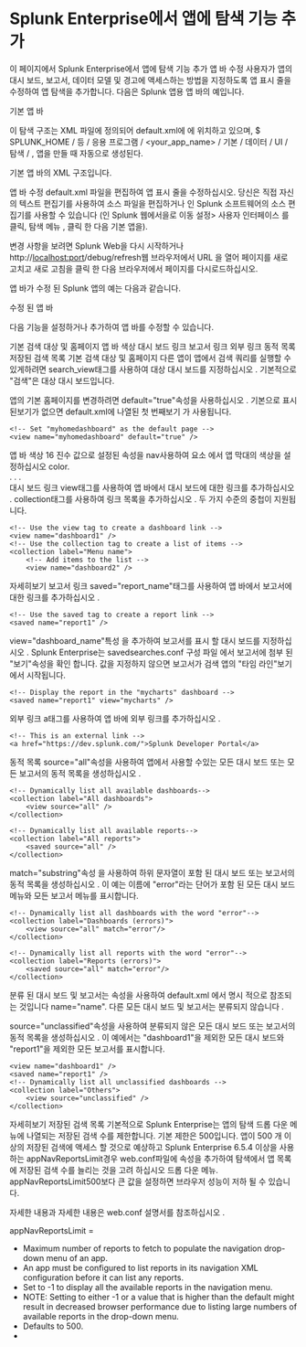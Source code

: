# Splunk Enterprise에서 앱에 탐색 기능 추가
이 페이지에서
Splunk Enterprise에서 앱에 탐색 기능 추가
앱 바 수정
사용자가 앱의 대시 보드, 보고서, 데이터 모델 및 경고에 액세스하는 방법을 지정하도록 앱 표시 줄을 수정하여 앱 탐색을 추가합니다. 다음은 Splunk 앱용 앱 바의 예입니다.

기본 앱 바

이 탐색 구조는 XML 파일에 정의되어 default.xml에 에 위치하고 있으며, $ SPLUNK_HOME / 등 / 응용 프로그램 / <your_app_name> / 기본 / 데이터 / UI / 탐색 / , 앱을 만들 때 자동으로 생성된다.

기본 앱 바의 XML 구조입니다.

<nav search_view="search">
  <view name="search" default='true' />
  <view name="datasets" />
  <view name="reports" />
  <view name="alerts" />
  <view name="dashboards" />
</nav>
앱 바 수정
default.xml 파일을 편집하여 앱 표시 줄을 수정하십시오. 당신은 직접 자신의 텍스트 편집기를 사용하여 소스 파일을 편집하거나 인 Splunk 소프트웨어의 소스 편집기를 사용할 수 있습니다 (인 Splunk 웹에서을로 이동 설정> 사용자 인터페이스 를 클릭, 탐색 메뉴 , 클릭 한 다음 기본 앱을).

변경 사항을 보려면 Splunk Web을 다시 시작하거나 http://<localhost:port>/debug/refresh웹 브라우저에서 URL 을 열어 페이지를 새로 고치고 새로 고침을 클릭 한 다음 브라우저에서 페이지를 다시로드하십시오.

앱 바가 수정 된 Splunk 앱의 예는 다음과 같습니다.

수정 된 앱 바

다음 기능을 설정하거나 추가하여 앱 바를 수정할 수 있습니다.

기본 검색 대상 및 홈페이지
앱 바 색상
대시 보드 링크
보고서 링크
외부 링크
동적 목록
저장된 검색 목록
기본 검색 대상 및 홈페이지
다른 앱이 앱에서 검색 쿼리를 실행할 수있게하려면 search_view태그를 사용하여 대상 대시 보드를 지정하십시오 . 기본적으로 "검색"은 대상 대시 보드입니다.

앱의 기본 홈페이지를 변경하려면 default="true"속성을 사용하십시오 . 기본으로 표시된보기가 없으면 default.xml에 나열된 첫 번째보기 가 사용됩니다.

<nav search_view="search" color="#0072C6">

    <!-- Set "myhomedashboard" as the default page -->
    <view name="myhomedashboard" default="true" />
    
</nav>
앱 바 색상
16 진수 값으로 설정된 속성을 nav사용하여 요소 에서 앱 막대의 색상을 설정하십시오 color.

<nav search_view="search" color="#0072C6">
    . . .
</nav>
대시 보드 링크
view태그를 사용하여 앱 바에서 대시 보드에 대한 링크를 추가하십시오 . collection태그를 사용하여 링크 목록을 추가하십시오 . 두 가지 수준의 중첩이 지원됩니다.

    <!-- Use the view tag to create a dashboard link -->
    <view name="dashboard1" />
    <!-- Use the collection tag to create a list of items -->
    <collection label="Menu name">
        <!-- Add items to the list -->
        <view name="dashboard2" />
자세히보기
보고서 링크
saved="report_name"태그를 사용하여 앱 바에서 보고서에 대한 링크를 추가하십시오 .

    <!-- Use the saved tag to create a report link -->
    <saved name="report1" />
view="dashboard_name"특성 을 추가하여 보고서를 표시 할 대시 보드를 지정하십시오 . Splunk Enterprise는 savedsearches.conf 구성 파일 에서 보고서에 첨부 된 "보기"속성을 확인 합니다. 값을 지정하지 않으면 보고서가 검색 앱의 "타임 라인"보기에서 시작됩니다.

    <!-- Display the report in the "mycharts" dashboard -->
    <saved name="report1" view="mycharts" />
외부 링크
a태그를 사용하여 앱 바에 외부 링크를 추가하십시오 .

    <!-- This is an external link -->
    <a href="https://dev.splunk.com/">Splunk Developer Portal</a>
동적 목록
source="all"속성을 사용하여 앱에서 사용할 수있는 모든 대시 보드 또는 모든 보고서의 동적 목록을 생성하십시오 .

    <!-- Dynamically list all available dashboards-->
    <collection label="All dashboards">
        <view source="all" />
    </collection>

    <!-- Dynamically list all available reports-->
    <collection label="All reports">
        <saved source="all" />
    </collection>
match="substring"속성 을 사용하여 하위 문자열이 포함 된 대시 보드 또는 보고서의 동적 목록을 생성하십시오 . 이 예는 이름에 "error"라는 단어가 포함 된 모든 대시 보드 메뉴와 모든 보고서 메뉴를 표시합니다.

    <!-- Dynamically list all dashboards with the word "error"-->
    <collection label="Dashboards (errors)">
        <view source="all" match="error"/>
    </collection>

    <!-- Dynamically list all reports with the word "error"-->
    <collection label="Reports (errors)">
        <saved source="all" match="error"/>
    </collection>
분류 된 대시 보드 및 보고서는 속성을 사용하여 default.xml 에서 명시 적으로 참조되는 것입니다 name="name". 다른 모든 대시 보드 및 보고서는 분류되지 않습니다 .

source="unclassified"속성을 사용하여 분류되지 않은 모든 대시 보드 또는 보고서의 동적 목록을 생성하십시오 . 이 예에서는 "dashboard1"을 제외한 모든 대시 보드와 "report1"을 제외한 모든 보고서를 표시합니다.

    <view name="dashboard1" />
    <saved name="report1" />
    <!-- Dynamically list all unclassified dashboards -->
    <collection label="Others">
        <view source="unclassified" />
    </collection>
자세히보기
저장된 검색 목록
기본적으로 Splunk Enterprise는 앱의 탐색 드롭 다운 메뉴에 나열되는 저장된 검색 수를 제한합니다. 기본 제한은 500입니다. 앱이 500 개 이상의 저장된 검색에 액세스 할 것으로 예상하고 Splunk Enterprise 6.5.4 이상을 사용 하는 appNavReportsLimit경우 web.conf파일에 속성을 추가하여 탐색에서 앱 목록에 저장된 검색 수를 늘리는 것을 고려 하십시오 드롭 다운 메뉴. appNavReportsLimit500보다 큰 값을 설정하면 브라우저 성능이 저하 될 수 있습니다.

자세한 내용과 자세한 내용은 web.conf 설명서를 참조하십시오 .

appNavReportsLimit = <integer>
* Maximum number of reports to fetch to populate the navigation drop-down menu of an app.
* An app must be configured to list reports in its navigation XML configuration before it can list any reports.
* Set to -1 to display all the available reports in the navigation menu.
* NOTE: Setting to either -1 or a value that is higher than the default might result in decreased browser performance due to listing large numbers of available reports in the drop-down menu.
* Defaults to 500.
* 